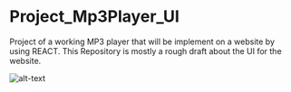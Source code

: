 # Project_Mp3Player_UI
Project of a working MP3 player that will be implement on a website by using REACT. This Repository is mostly a rough draft about the UI for the website.



![alt-text](Pictures/AstralChain2x.png)
